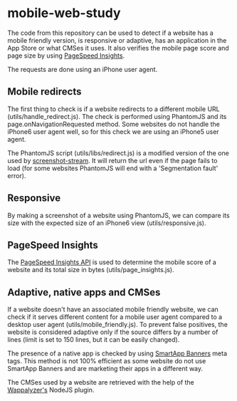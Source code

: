 # mobile-web-study

The code from this repository can be used to detect if a website has a mobile friendly version, is responsive or adaptive, has an application in the App Store or what CMSes it uses. It also verifies the mobile page score and page size by using [PageSpeed Insights](https://developers.google.com/speed/pagespeed/insights/).

The requests are done using an iPhone user agent.

Mobile redirects
----------------
The first thing to check is if a website redirects to a different mobile URL (utils/handle_redirect.js). The check is performed using PhantomJS and its page.onNavigationRequested method. Some websites do not handle the iPhone6 user agent well, so for this check we are using an iPhone5 user agent.

The PhantomJS script (utils/libs/redirect.js) is a modified version of the one used by [screenshot-stream](https://github.com/kevva/screenshot-stream). It will return the url even if the page fails to load (for some websites PhantomJS will end with a 'Segmentation fault' error).

Responsive
----------
By making a screenshot of a website using PhantomJS, we can compare its size with the expected size of an iPhone6 view (utils/responsive.js).

PageSpeed Insights
------------------
The [PageSpeed Insights API](https://developers.google.com/speed/docs/insights/v1/getting_started) is used to determine the mobile score of a website and its total size in bytes (utils/page_insights.js).

Adaptive, native apps and CMSes
---------------------------------------------------
If a website doesn't have an associated mobile friendly website, we can check if it serves different content for a mobile user agent compared to a desktop user agent (utils/mobile_friendly.js). To prevent false positives, the website is considered adaptive only if the source differs by a number of lines (limit is set to 150 lines, but it can be easily changed).

The presence of a native app is checked by using [SmartApp Banners](http://smartappbanners.com/) meta tags. This method is not 100% efficient as some website do not use SmartApp Banners and are marketing their apps in a different way.

The CMSes used by a website are retrieved with the help of the [Wappalyzer's](https://wappalyzer.com/) NodeJS plugin.



